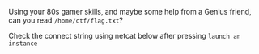 Using your 80s gamer skills, and maybe some help from a Genius friend, can you
read `/home/ctf/flag.txt`?

Check the connect string using netcat below after pressing `launch an instance`
